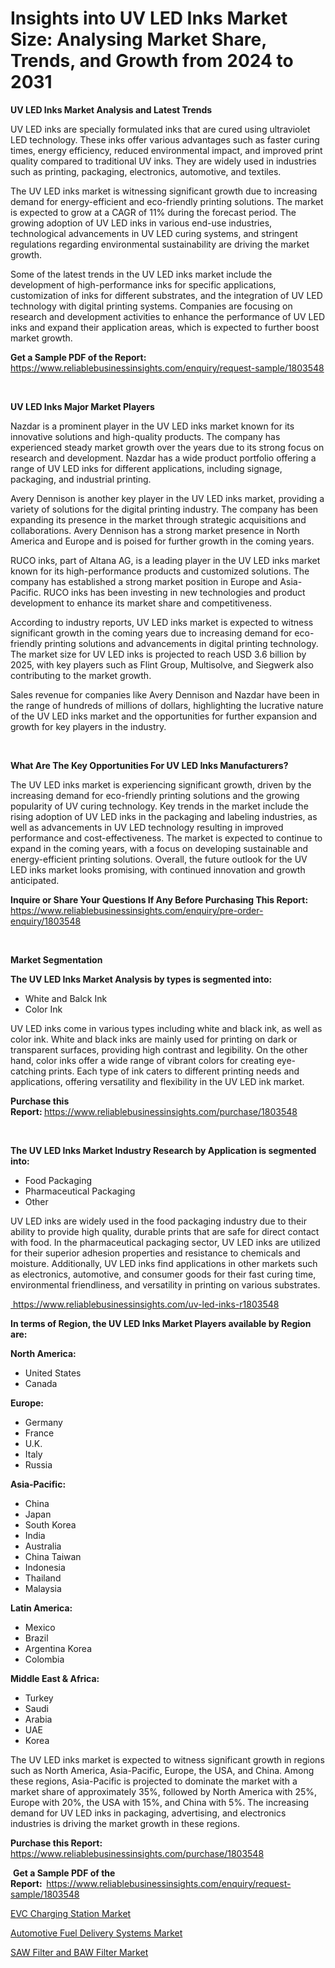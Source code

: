 <p><h1>Insights into UV LED Inks Market Size: Analysing Market Share, Trends, and Growth from 2024 to 2031</h1></p><p><strong>UV LED Inks Market Analysis and Latest Trends</strong></p>
<p><p>UV LED inks are specially formulated inks that are cured using ultraviolet LED technology. These inks offer various advantages such as faster curing times, energy efficiency, reduced environmental impact, and improved print quality compared to traditional UV inks. They are widely used in industries such as printing, packaging, electronics, automotive, and textiles.</p><p>The UV LED inks market is witnessing significant growth due to increasing demand for energy-efficient and eco-friendly printing solutions. The market is expected to grow at a CAGR of 11% during the forecast period. The growing adoption of UV LED inks in various end-use industries, technological advancements in UV LED curing systems, and stringent regulations regarding environmental sustainability are driving the market growth.</p><p>Some of the latest trends in the UV LED inks market include the development of high-performance inks for specific applications, customization of inks for different substrates, and the integration of UV LED technology with digital printing systems. Companies are focusing on research and development activities to enhance the performance of UV LED inks and expand their application areas, which is expected to further boost market growth.</p></p>
<p><strong>Get a Sample PDF of the Report:&nbsp;</strong> <a href="https://www.reliablebusinessinsights.com/enquiry/request-sample/1803548">https://www.reliablebusinessinsights.com/enquiry/request-sample/1803548</a></p>
<p>&nbsp;</p>
<p><strong>UV LED Inks Major Market Players</strong></p>
<p><p>Nazdar is a prominent player in the UV LED inks market known for its innovative solutions and high-quality products. The company has experienced steady market growth over the years due to its strong focus on research and development. Nazdar has a wide product portfolio offering a range of UV LED inks for different applications, including signage, packaging, and industrial printing.</p><p>Avery Dennison is another key player in the UV LED inks market, providing a variety of solutions for the digital printing industry. The company has been expanding its presence in the market through strategic acquisitions and collaborations. Avery Dennison has a strong market presence in North America and Europe and is poised for further growth in the coming years.</p><p>RUCO inks, part of Altana AG, is a leading player in the UV LED inks market known for its high-performance products and customized solutions. The company has established a strong market position in Europe and Asia-Pacific. RUCO inks has been investing in new technologies and product development to enhance its market share and competitiveness.</p><p>According to industry reports, UV LED inks market is expected to witness significant growth in the coming years due to increasing demand for eco-friendly printing solutions and advancements in digital printing technology. The market size for UV LED inks is projected to reach USD 3.6 billion by 2025, with key players such as Flint Group, Multisolve, and Siegwerk also contributing to the market growth.</p><p>Sales revenue for companies like Avery Dennison and Nazdar have been in the range of hundreds of millions of dollars, highlighting the lucrative nature of the UV LED inks market and the opportunities for further expansion and growth for key players in the industry.</p></p>
<p>&nbsp;</p>
<p><strong>What Are The Key Opportunities For UV LED Inks Manufacturers?</strong></p>
<p><p>The UV LED inks market is experiencing significant growth, driven by the increasing demand for eco-friendly printing solutions and the growing popularity of UV curing technology. Key trends in the market include the rising adoption of UV LED inks in the packaging and labeling industries, as well as advancements in UV LED technology resulting in improved performance and cost-effectiveness. The market is expected to continue to expand in the coming years, with a focus on developing sustainable and energy-efficient printing solutions. Overall, the future outlook for the UV LED inks market looks promising, with continued innovation and growth anticipated.</p></p>
<p><strong>Inquire or Share Your Questions If Any Before Purchasing This Report:</strong> <a href="https://www.reliablebusinessinsights.com/enquiry/pre-order-enquiry/1803548">https://www.reliablebusinessinsights.com/enquiry/pre-order-enquiry/1803548</a></p>
<p>&nbsp;</p>
<p><strong>Market Segmentation</strong></p>
<p><strong>The UV LED Inks Market Analysis by types is segmented into:</strong></p>
<p><ul><li>White and Balck Ink</li><li>Color Ink</li></ul></p>
<p><p>UV LED inks come in various types including white and black ink, as well as color ink. White and black inks are mainly used for printing on dark or transparent surfaces, providing high contrast and legibility. On the other hand, color inks offer a wide range of vibrant colors for creating eye-catching prints. Each type of ink caters to different printing needs and applications, offering versatility and flexibility in the UV LED ink market.</p></p>
<p><strong>Purchase this Report:&nbsp;</strong><a href="https://www.reliablebusinessinsights.com/purchase/1803548">https://www.reliablebusinessinsights.com/purchase/1803548</a></p>
<p>&nbsp;</p>
<p><strong>The UV LED Inks Market Industry Research by Application is segmented into:</strong></p>
<p><ul><li>Food Packaging</li><li>Pharmaceutical Packaging</li><li>Other</li></ul></p>
<p><p>UV LED inks are widely used in the food packaging industry due to their ability to provide high quality, durable prints that are safe for direct contact with food. In the pharmaceutical packaging sector, UV LED inks are utilized for their superior adhesion properties and resistance to chemicals and moisture. Additionally, UV LED inks find applications in other markets such as electronics, automotive, and consumer goods for their fast curing time, environmental friendliness, and versatility in printing on various substrates.</p></p>
<p><a href="https://www.reliablebusinessinsights.com/uv-led-inks-r1803548">&nbsp;https://www.reliablebusinessinsights.com/uv-led-inks-r1803548</a></p>
<p><strong>In terms of Region, the UV LED Inks Market Players available by Region are:</strong></p>
<p>
    <p> <strong> North America: </strong>
        <ul>
            <li>United States</li>
            <li>Canada</li>
        </ul>
        </p> 
    <p> <strong> Europe: </strong>
        <ul>
            <li>Germany</li>
            <li>France</li>
            <li>U.K.</li>
            <li>Italy</li>
            <li>Russia</li>
        </ul>
        </p> 
    <p> <strong> Asia-Pacific: </strong>
        <ul>
            <li>China</li>
            <li>Japan</li>
            <li>South Korea</li>
            <li>India</li>
            <li>Australia</li>
            <li>China Taiwan</li>
            <li>Indonesia</li>
            <li>Thailand</li>
            <li>Malaysia</li>
        </ul>
        </p> 
    <p> <strong> Latin America: </strong>
        <ul>
            <li>Mexico</li>
            <li>Brazil</li>
            <li>Argentina Korea</li>
            <li>Colombia</li>
        </ul>
        </p> 
    <p> <strong> Middle East & Africa: </strong>
        <ul>
            <li>Turkey</li>
            <li>Saudi</li>
            <li>Arabia</li>
            <li>UAE</li>
            <li>Korea</li>
        </ul>
    </p>
    </p>
<p><p>The UV LED inks market is expected to witness significant growth in regions such as North America, Asia-Pacific, Europe, the USA, and China. Among these regions, Asia-Pacific is projected to dominate the market with a market share of approximately 35%, followed by North America with 25%, Europe with 20%, the USA with 15%, and China with 5%. The increasing demand for UV LED inks in packaging, advertising, and electronics industries is driving the market growth in these regions.</p></p>
<p><strong>Purchase this Report: </strong><a href="https://www.reliablebusinessinsights.com/purchase/1803548">https://www.reliablebusinessinsights.com/purchase/1803548</a></p>
<p>&nbsp;<strong>Get a Sample PDF of the Report:&nbsp;&nbsp;</strong><a href="https://www.reliablebusinessinsights.com/enquiry/request-sample/1803548">https://www.reliablebusinessinsights.com/enquiry/request-sample/1803548</a></p>
<p><strong></strong></p>
<p><p><a href="https://medium.com/@hassen.nww/evc-charging-station-market-industry-trends-and-forecast-for-period-from-2024-to-2031-79990f654922">EVC Charging Station Market</a></p><p><a href="https://medium.com/@sdonald04328/insights-into-the-automotive-fuel-delivery-systems-industry-market-financial-status-market-size-76d9824b835c">Automotive Fuel Delivery Systems Market</a></p><p><a href="https://github.com/kmtkihkn89/Market-Research-Report-List-1/blob/main/saw-filter-and-baw-filter-market.md">SAW Filter and BAW Filter Market</a></p></p>